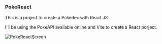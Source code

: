 ### PokeReact

This is a project to create a Pokedex with React JS

I'll be using the PokeAPI available online and Vite to create a React porject.

![PokeReactScreen](https://user-images.githubusercontent.com/80152145/170839502-4adfaaed-24ce-4c85-99c1-93d6fc2fcc40.gif)

